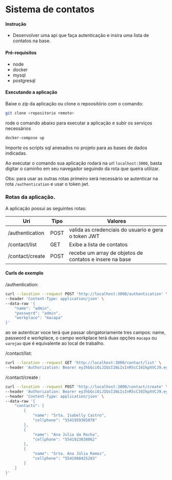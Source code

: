 # Sistema de contatos

#### Instrução

  - Desenvolver uma api que faça autenticação e insira uma lista de contatos na base.
 

#### Pré-requisitos
  - node
  - docker
  - mysql
  - postgresql

#### Executando a aplicação
Baixe o zip da aplicação ou clone o repoositório com o comando:
```sh
git clone <repositorio remoto>
```
rode o comando abaixo para executar a aplicação e subir os serviços necessários
```sh
docker-compose up
```
Importe os scripts sql anexados no projeto para as bases de dados indicadas.

Ao executar o comando sua aplicação rodará na url `localhost:3000`, basta digitar o caminho em seu navegador seguindo da rota que queira utilizar.

Obs: para usar as outras rotas primeiro será necessário se autenticar na rota `/authentication` e usar o token jwt.

### Rotas da aplicação.
A aplicação possui as seguintes rotas:

| Uri | Tipo | Valores 
| ------ | ------ | ---------|
| /authentication | POST | valida as credenciais do usuario e gera o token JWT |
| /contact/list | GET | Exibe a lista de contatos |
| /contact/create | POST | recebe um array de objetos de contatos e insere na base|

#### Curls de exemplo

/authentication:
```sh
curl --location --request POST 'http://localhost:3000/authentication' \
--header 'Content-Type: application/json' \
--data-raw '{
    "name": "admin",
    "password": "admin",
    "workplace": "macapa"
}'
```
ao se autenticar voce terá que passar obrigatoriamente tres campos: name, password e workplace, o campo workplace terá duas opções `macapa` ou `varejao` que é equivalente ao local de trabalho.

/contact/list:
```sh
curl --location --request GET 'http://localhost:3000/contact/list' \
--header 'Authorization: Bearer eyJhbGciOiJIUzI1NiIsInR5cCI6IkpXVCJ9.eyJuYW1lIjoiYWRtaW4iLCJwYXNzd29yZCI6ImFkbWluIiwid29ya3BsYWNlIjoibWFjYXBhIiwiaWF0IjoxNjQ5ODIyMDIzLCJleHAiOjE2NDk4MjU2MjN9.YGJ2fYlFL3gQMGSo9Aqu353uS_-JNShD2sFS7vAmz0U'
```

/contact/create	:
```sh
curl --location --request POST 'http://localhost:3000/contact/create' \
--header 'Authorization: Bearer eyJhbGciOiJIUzI1NiIsInR5cCI6IkpXVCJ9.eyJuYW1lIjoiYWRtaW4iLCJwYXNzd29yZCI6ImFkbWluIiwid29ya3BsYWNlIjoibWFjYXBhIiwiaWF0IjoxNjQ5ODIyMDIzLCJleHAiOjE2NDk4MjU2MjN9.YGJ2fYlFL3gQMGSo9Aqu353uS_-JNShD2sFS7vAmz0U' \
--header 'Content-Type: application/json' \
--data-raw '{
    "contacts": [
        {
            "name": "Srta. Isabelly Castro",
            "cellphone": "5541959365078"
        },
        {
            "name": "Ana Julia da Rocha",
            "cellphone": "5541923038062"
        },
        {
            "name": "Srta. Ana Júlia Ramos",
            "cellphone": "5541968425283"
        }
    ]
}'
```
